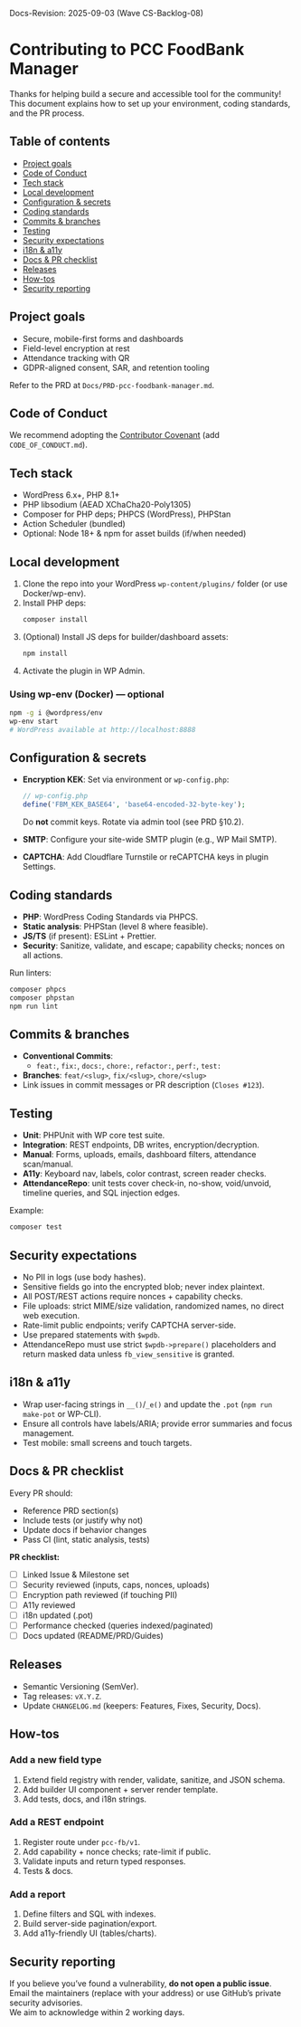 Docs-Revision: 2025-09-03 (Wave CS-Backlog-08)
# Contributing to PCC FoodBank Manager

Thanks for helping build a secure and accessible tool for the community!  
This document explains how to set up your environment, coding standards, and the PR process.

## Table of contents
- [Project goals](#project-goals)
- [Code of Conduct](#code-of-conduct)
- [Tech stack](#tech-stack)
- [Local development](#local-development)
- [Configuration & secrets](#configuration--secrets)
- [Coding standards](#coding-standards)
- [Commits & branches](#commits--branches)
- [Testing](#testing)
- [Security expectations](#security-expectations)
- [i18n & a11y](#i18n--a11y)
- [Docs & PR checklist](#docs--pr-checklist)
- [Releases](#releases)
- [How-tos](#how-tos)
- [Security reporting](#security-reporting)

## Project goals
- Secure, mobile-first forms and dashboards
- Field-level encryption at rest
- Attendance tracking with QR
- GDPR-aligned consent, SAR, and retention tooling

Refer to the PRD at `Docs/PRD-pcc-foodbank-manager.md`.

## Code of Conduct
We recommend adopting the [Contributor Covenant](https://www.contributor-covenant.org/) (add `CODE_OF_CONDUCT.md`).

## Tech stack
- WordPress 6.x+, PHP 8.1+
- PHP libsodium (AEAD XChaCha20-Poly1305)
- Composer for PHP deps; PHPCS (WordPress), PHPStan
- Action Scheduler (bundled)
- Optional: Node 18+ & npm for asset builds (if/when needed)

## Local development
1. Clone the repo into your WordPress `wp-content/plugins/` folder (or use Docker/wp-env).
2. Install PHP deps:
   ```bash
   composer install
   ```
3. (Optional) Install JS deps for builder/dashboard assets:
   ```bash
   npm install
   ```
4. Activate the plugin in WP Admin.

### Using wp-env (Docker) — optional
```bash
npm -g i @wordpress/env
wp-env start
# WordPress available at http://localhost:8888
```

## Configuration & secrets
- **Encryption KEK**: Set via environment or `wp-config.php`:
  ```php
  // wp-config.php
  define('FBM_KEK_BASE64', 'base64-encoded-32-byte-key');
  ```
  Do **not** commit keys. Rotate via admin tool (see PRD §10.2).

- **SMTP**: Configure your site-wide SMTP plugin (e.g., WP Mail SMTP).

- **CAPTCHA**: Add Cloudflare Turnstile or reCAPTCHA keys in plugin Settings.

## Coding standards
- **PHP**: WordPress Coding Standards via PHPCS.
- **Static analysis**: PHPStan (level 8 where feasible).
- **JS/TS** (if present): ESLint + Prettier.
- **Security**: Sanitize, validate, and escape; capability checks; nonces on all actions.

Run linters:
```bash
composer phpcs
composer phpstan
npm run lint
```

## Commits & branches
- **Conventional Commits**:
  - `feat:`, `fix:`, `docs:`, `chore:`, `refactor:`, `perf:`, `test:`
- **Branches**: `feat/<slug>`, `fix/<slug>`, `chore/<slug>`
- Link issues in commit messages or PR description (`Closes #123`).

## Testing
- **Unit**: PHPUnit with WP core test suite.
- **Integration**: REST endpoints, DB writes, encryption/decryption.
- **Manual**: Forms, uploads, emails, dashboard filters, attendance scan/manual.
- **A11y**: Keyboard nav, labels, color contrast, screen reader checks.
- **AttendanceRepo**: unit tests cover check-in, no-show, void/unvoid, timeline queries, and SQL injection edges.

Example:
```bash
composer test
```

## Security expectations
- No PII in logs (use body hashes).
- Sensitive fields go into the encrypted blob; never index plaintext.
- All POST/REST actions require nonces + capability checks.
- File uploads: strict MIME/size validation, randomized names, no direct web execution.
- Rate-limit public endpoints; verify CAPTCHA server-side.
- Use prepared statements with `$wpdb`.
- AttendanceRepo must use strict `$wpdb->prepare()` placeholders and return masked data unless `fb_view_sensitive` is granted.

## i18n & a11y
- Wrap user-facing strings in `__()`/`_e()` and update the `.pot` (`npm run make-pot` or WP-CLI).
- Ensure all controls have labels/ARIA; provide error summaries and focus management.
- Test mobile: small screens and touch targets.

## Docs & PR checklist
Every PR should:
- Reference PRD section(s)
- Include tests (or justify why not)
- Update docs if behavior changes
- Pass CI (lint, static analysis, tests)

**PR checklist:**
- [ ] Linked Issue & Milestone set
- [ ] Security reviewed (inputs, caps, nonces, uploads)
- [ ] Encryption path reviewed (if touching PII)
- [ ] A11y reviewed
- [ ] i18n updated (.pot)
- [ ] Performance checked (queries indexed/paginated)
- [ ] Docs updated (README/PRD/Guides)

## Releases
- Semantic Versioning (SemVer).
- Tag releases: `vX.Y.Z`.
- Update `CHANGELOG.md` (keepers: Features, Fixes, Security, Docs).

## How-tos
### Add a new field type
1. Extend field registry with render, validate, sanitize, and JSON schema.
2. Add builder UI component + server render template.
3. Add tests, docs, and i18n strings.

### Add a REST endpoint
1. Register route under `pcc-fb/v1`.
2. Add capability + nonce checks; rate-limit if public.
3. Validate inputs and return typed responses.
4. Tests & docs.

### Add a report
1. Define filters and SQL with indexes.
2. Build server-side pagination/export.
3. Add a11y-friendly UI (tables/charts).

## Security reporting
If you believe you’ve found a vulnerability, **do not open a public issue**.  
Email the maintainers (replace with your address) or use GitHub’s private security advisories.  
We aim to acknowledge within 2 working days.
